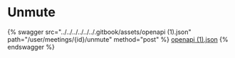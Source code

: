 # Unmute

{% swagger src="../../../../../../.gitbook/assets/openapi (1).json" path="/user/meetings/{id}/unmute" method="post" %}
[openapi (1).json](<../../../../../../.gitbook/assets/openapi (1).json>)
{% endswagger %}
